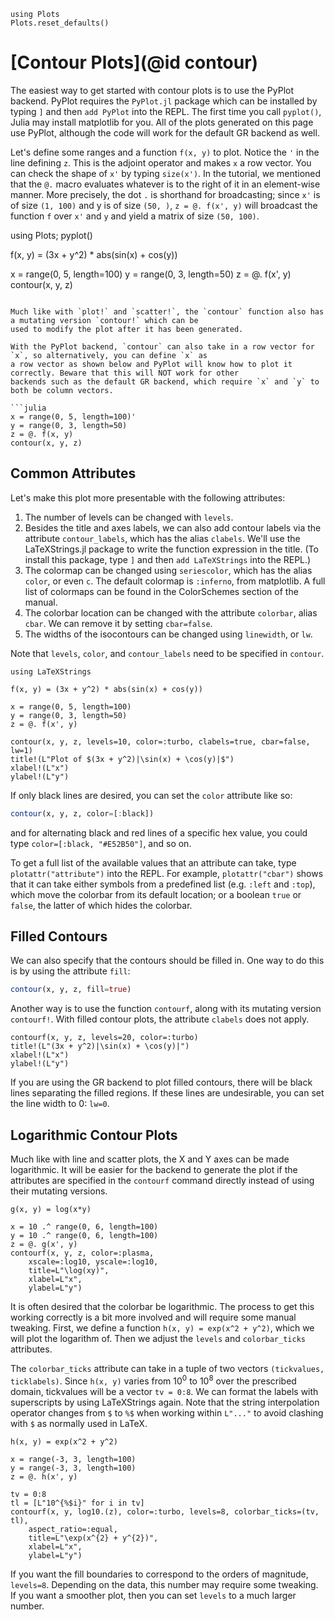 ```@setup contour
using Plots
Plots.reset_defaults()
```

# [Contour Plots](@id contour)

The easiest way to get started with contour plots is to use the PyPlot backend. PyPlot requires the `PyPlot.jl` 
package which can be installed by typing `]` and then `add PyPlot` into the REPL. The first time you call `pyplot()`,
Julia may install matplotlib for you. All of the plots generated on this page use PyPlot, although the code will work
for the default GR backend as well.

Let's define some ranges and a function `f(x, y)` to plot. Notice the `'` in the line defining `z`.
This is the adjoint operator and makes `x` a row vector. You can check the shape of `x'` by typing `size(x')`. In the
tutorial, we mentioned that the `@.` macro evaluates whatever is to the right of it in an element-wise manner. More
precisely, the dot `.` is shorthand for broadcasting; since `x'` is of size `(1, 100)` and y is of size `(50, )`, 
`z = @. f(x', y)` will broadcast the function `f` over `x'` and `y` and yield a matrix of size `(50, 100)`.

using Plots; pyplot()

f(x, y) = (3x + y^2) * abs(sin(x) + cos(y))

x = range(0, 5, length=100)
y = range(0, 3, length=50)
z = @. f(x', y)
contour(x, y, z)
```

Much like with `plot!` and `scatter!`, the `contour` function also has a mutating version `contour!` which can be
used to modify the plot after it has been generated.

With the PyPlot backend, `contour` can also take in a row vector for `x`, so alternatively, you can define `x` as 
a row vector as shown below and PyPlot will know how to plot it correctly. Beware that this will NOT work for other 
backends such as the default GR backend, which require `x` and `y` to both be column vectors.

```julia
x = range(0, 5, length=100)'
y = range(0, 3, length=50)
z = @. f(x, y)
contour(x, y, z)
```

## Common Attributes

Let's make this plot more presentable with the following attributes:

1. The number of levels can be changed with `levels`. 
2. Besides the title and axes labels, we can also add contour labels via the attribute `contour_labels`, which has the
alias `clabels`. We'll use the LaTeXStrings.jl package to write the function expression in the title. (To install this
package, type `]` and then `add LaTeXStrings` into the REPL.)
3. The colormap can be changed using `seriescolor`, which has the alias `color`, or even `c`. The default colormap is 
`:inferno`, from matplotlib. A full list of colormaps can be found in the ColorSchemes section of the manual.
4. The colorbar location can be changed with the attribute `colorbar`, alias `cbar`. We can remove it by setting
`cbar=false`.
5. The widths of the isocontours can be changed using `linewidth`, or `lw`.

Note that `levels`, `color`, and `contour_labels` need to be specified in `contour`.

```@example contour
using LaTeXStrings

f(x, y) = (3x + y^2) * abs(sin(x) + cos(y))

x = range(0, 5, length=100)
y = range(0, 3, length=50)
z = @. f(x', y)

contour(x, y, z, levels=10, color=:turbo, clabels=true, cbar=false, lw=1)
title!(L"Plot of $(3x + y^2)|\sin(x) + \cos(y)|$")
xlabel!(L"x")
ylabel!(L"y")
```

If only black lines are desired, you can set the `color` attribute like so:

```julia
contour(x, y, z, color=[:black])
```

and for alternating black and red lines of a specific hex value, you could type `color=[:black, "#E52B50"]`, and so on.

To get a full list of the available values that an attribute can take, type `plotattr("attribute")` into the REPL. For
example, `plotattr("cbar")` shows that it can take either symbols from a predefined list (e.g. `:left` and `:top`), 
which move the colorbar from its default location; or a boolean `true` or `false`, the latter of which hides the 
colorbar.

## Filled Contours

We can also specify that the contours should be filled in. One way to do this is by using the attribute `fill`:

```julia
contour(x, y, z, fill=true)
```

Another way is to use the function `contourf`, along with its mutating version `contourf!`. With filled contour plots,
the attribute `clabels` does not apply.

```@example contour
contourf(x, y, z, levels=20, color=:turbo)
title!(L"(3x + y^2)|\sin(x) + \cos(y)|")
xlabel!(L"x")
ylabel!(L"y")
```

If you are using the GR backend to plot filled contours, there will be black lines separating the filled regions. If
these lines are undesirable, you can set the line width to 0: `lw=0`.

## Logarithmic Contour Plots

Much like with line and scatter plots, the X and Y axes can be made logarithmic. It will be easier for the backend to 
generate the plot if the attributes are specified in the `contourf` command directly instead of using their mutating
versions.

```@example contour
g(x, y) = log(x*y)

x = 10 .^ range(0, 6, length=100)
y = 10 .^ range(0, 6, length=100)
z = @. g(x', y)
contourf(x, y, z, color=:plasma,
    xscale=:log10, yscale=:log10,
    title=L"\log(xy)",
    xlabel=L"x",
    ylabel=L"y")
```

It is often desired that the colorbar be logarithmic. The process to get this working correctly is a bit more involved
and will require some manual tweaking. First, we define a function `h(x, y) = exp(x^2 + y^2)`, which we will plot the 
logarithm of. Then we adjust the `levels` and `colorbar_ticks` attributes.

The `colorbar_ticks` attribute can take in a tuple of two vectors `(tickvalues, ticklabels)`. Since `h(x, y)` varies
from 10<sup>0</sup> to 10<sup>8</sup> over the prescribed domain, tickvalues will be a vector `tv = 0:8`. We can format
the labels with superscripts by using LaTeXStrings again. Note that the string interpolation operator changes from `$` 
to `%$` when working within `L"..."` to avoid clashing with `$` as normally used in LaTeX.

```@example contour
h(x, y) = exp(x^2 + y^2)

x = range(-3, 3, length=100)
y = range(-3, 3, length=100)
z = @. h(x', y)

tv = 0:8
tl = [L"10^{%$i}" for i in tv]
contourf(x, y, log10.(z), color=:turbo, levels=8, colorbar_ticks=(tv, tl), 
    aspect_ratio=:equal,
    title=L"\exp(x^{2} + y^{2})", 
    xlabel=L"x", 
    ylabel=L"y")
```

If you want the fill boundaries to correspond to the orders of magnitude, `levels=8`. Depending on the data, this
number may require some tweaking. If you want a smoother plot, then you can set `levels` to a much larger number.
